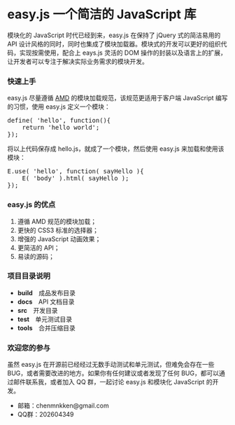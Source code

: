 <h1>easy.js 一个简洁的 JavaScript 库</h1>
<p>模块化的 JavaScript 时代已经到来，easy.js 在保持了 jQuery 式的简洁易用的 API 设计风格的同时，同时也集成了模块加载器。模块式的开发可以更好的组织代码，实现按需使用，配合上 eays.js 灵活的 DOM 操作的封装以及语言上的扩展，让开发者可以专注于解决实际业务需求的模块开发。</p>
<h3>快速上手</h3>
<p>easy.js 尽量遵循 <a href="http://wiki.commonjs.org/wiki/Modules/AsynchronousDefinition" target="_blank">AMD</a> 的模块加载规范，该规范更适用于客户端 JavaScript 编写的习惯，使用 easy.js 定义一个模块：</p>
<pre>
define( 'hello', function(){
	return 'hello world';
});
</pre>
<p>将以上代码保存成 hello.js，就成了一个模块，然后使用 easy.js 来加载和使用该模块：</p>
<pre>
E.use( 'hello', function( sayHello ){
	E( 'body' ).html( sayHello );
});
</pre>
<h3>easy.js 的优点</h3>
<ol>
	<li>遵循 AMD 规范的模块加载；</li>
	<li>更快的 CSS3 标准的选择器；</li>
	<li>增强的 JavaScript 动画效果；</li>
	<li>更简洁的 API；</li>
	<li>易读的源码；</li>
</ol>
<h3>项目目录说明</h3>
<ul>
	<li><b>build</b>&emsp;成品发布目录</li>
	<li><b>docs</b>&emsp;API 文档目录</li>
	<li><b>src</b>&emsp;开发目录</li>
	<li><b>test</b>&emsp;单元测试目录</li>
	<li><b>tools</b>&emsp;合并压缩目录</li>
</ul>
<h3>欢迎您的参与</h3>
<p>虽然 easy.js 在开源前已经经过无数手动测试和单元测试，但难免会存在一些 BUG，或者需要改进的地方。如果你有任何建议或者发现了任何 BUG，都可以通过邮件联系我，或者加入 QQ 群，一起讨论 easy.js 和模块化 JavaScript 的开发。</p>
<ul>
	<li>邮箱：chenmnkken@gmail.com</li>
	<li>QQ群：202604349</li>
</ul>
